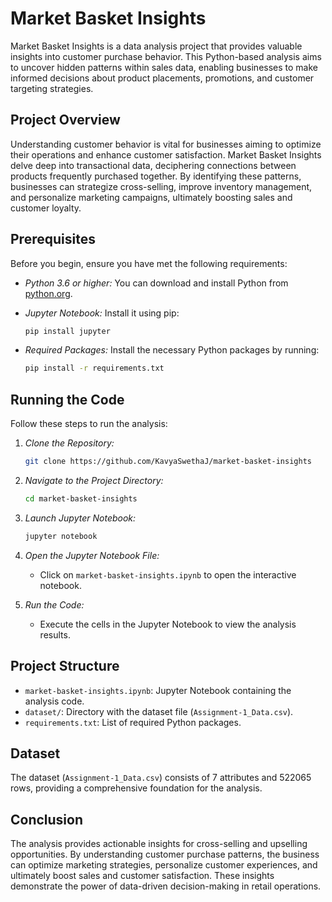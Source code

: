 # Market Basket Insights

Market Basket Insights is a data analysis project that provides valuable insights into customer purchase behavior. This Python-based analysis aims to uncover hidden patterns within sales data, enabling businesses to make informed decisions about product placements, promotions, and customer targeting strategies.

## Project Overview

Understanding customer behavior is vital for businesses aiming to optimize their operations and enhance customer satisfaction. Market Basket Insights delve deep into transactional data, deciphering connections between products frequently purchased together. By identifying these patterns, businesses can strategize cross-selling, improve inventory management, and personalize marketing campaigns, ultimately boosting sales and customer loyalty.

## Prerequisites

Before you begin, ensure you have met the following requirements:

- *Python 3.6 or higher:* You can download and install Python from [python.org](https://www.python.org/).
- *Jupyter Notebook:* Install it using pip:

  ```bash
  pip install jupyter
  ```
  

- *Required Packages:* Install the necessary Python packages by running:

  ```bash
  pip install -r requirements.txt
  ```
  

## Running the Code

Follow these steps to run the analysis:

1. *Clone the Repository:*

   ```bash
   git clone https://github.com/KavyaSwethaJ/market-basket-insights
   ```
   

2. *Navigate to the Project Directory:*

   ```bash
   cd market-basket-insights
   ```
   

3. *Launch Jupyter Notebook:*

   ```bash
   jupyter notebook
   ```
   

4. *Open the Jupyter Notebook File:*

   - Click on `market-basket-insights.ipynb` to open the interactive notebook.

5. *Run the Code:*

   - Execute the cells in the Jupyter Notebook to view the analysis results.

## Project Structure

- `market-basket-insights.ipynb`: Jupyter Notebook containing the analysis code.
- `dataset/`: Directory with the dataset file (`Assignment-1_Data.csv`).
- `requirements.txt`: List of required Python packages.

## Dataset

The dataset (`Assignment-1_Data.csv`) consists of 7 attributes and 522065 rows, providing a comprehensive foundation for the analysis.

## Conclusion

The analysis provides actionable insights for cross-selling and upselling opportunities. By understanding customer purchase patterns, the business can optimize marketing strategies, personalize customer experiences, and ultimately boost sales and customer satisfaction. These insights demonstrate the power of data-driven decision-making in retail operations.
